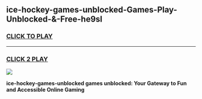 
## ice-hockey-games-unblocked-Games-Play-Unblocked-&-Free-he9sl
<h3>
<a href="https://premium76.site?title=ice-hockey-games-unblocked&ref=24A">CLICK TO PLAY</a></h3>
<hr>

<h3>
<a href="https://premium76.site?title=ice-hockey-games-unblocked&ref=24A">CLICK 2 PLAY</a>
  
</h3>

<a href="https://premium76.site?title=ice-hockey-games-unblocked&ref=24A"><img src="https://clearcache.store/games.png"></a>


**ice-hockey-games-unblocked games unblocked: Your Gateway to Fun and Accessible Online Gaming**
